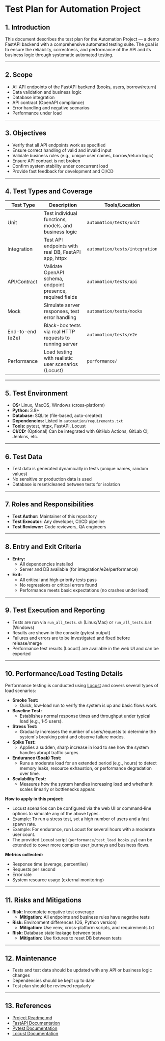 # Test Plan for Automation Project

## 1. Introduction
This document describes the test plan for the Automation Project — a demo FastAPI backend with a comprehensive automated testing suite. The goal is to ensure the reliability, correctness, and performance of the API and its business logic through systematic automated testing.

---

## 2. Scope
- All API endpoints of the FastAPI backend (books, users, borrow/return)
- Data validation and business logic
- Database integration
- API contract (OpenAPI compliance)
- Error handling and negative scenarios
- Performance under load

---

## 3. Objectives
- Verify that all API endpoints work as specified
- Ensure correct handling of valid and invalid input
- Validate business rules (e.g., unique user names, borrow/return logic)
- Ensure API contract is not broken
- Confirm system stability under concurrent load
- Provide fast feedback for development and CI/CD

---

## 4. Test Types and Coverage

| Test Type         | Description                                                      | Tools/Location                        |
|-------------------|------------------------------------------------------------------|---------------------------------------|
| Unit              | Test individual functions, models, and business logic            | `automation/tests/unit`               |
| Integration       | Test API endpoints with real DB, FastAPI app, httpx              | `automation/tests/integration`        |
| API/Contract      | Validate OpenAPI schema, endpoint presence, required fields      | `automation/tests/api`                |
| Mock              | Simulate server responses, test error handling                   | `automation/tests/mocks`              |
| End-to-end (e2e)  | Black-box tests via real HTTP requests to running server         | `automation/tests/e2e`                |
| Performance       | Load testing with realistic user scenarios (Locust)              | `performance/`                        |

---

## 5. Test Environment
- **OS:** Linux, MacOS, Windows (cross-platform)
- **Python:** 3.8+
- **Database:** SQLite (file-based, auto-created)
- **Dependencies:** Listed in `automation/requirements.txt`
- **Tools:** pytest, httpx, FastAPI, Locust
- **CI/CD:** (Optional) Can be integrated with GitHub Actions, GitLab CI, Jenkins, etc.

---

## 6. Test Data
- Test data is generated dynamically in tests (unique names, random values)
- No sensitive or production data is used
- Database is reset/cleaned between tests for isolation

---

## 7. Roles and Responsibilities
- **Test Author:** Maintainer of this repository
- **Test Executor:** Any developer, CI/CD pipeline
- **Test Reviewer:** Code reviewers, QA engineers

---

## 8. Entry and Exit Criteria
- **Entry:**
  - All dependencies installed
  - Server and DB available (for integration/e2e/performance)
- **Exit:**
  - All critical and high-priority tests pass
  - No regressions or critical errors found
  - Performance meets basic expectations (no crashes under load)

---

## 9. Test Execution and Reporting
- Tests are run via `run_all_tests.sh` (Linux/Mac) or `run_all_tests.bat` (Windows)
- Results are shown in the console (pytest output)
- Failures and errors are to be investigated and fixed before release/merge
- Performance test results (Locust) are available in the web UI and can be exported

---

## 10. Performance/Load Testing Details

Performance testing is conducted using [Locust](https://locust.io/) and covers several types of load scenarios:

- **Smoke Test:**
  - Quick, low-load run to verify the system is up and basic flows work.
- **Baseline Test:**
  - Establishes normal response times and throughput under typical load (e.g., 1-5 users).
- **Stress Test:**
  - Gradually increases the number of users/requests to determine the system's breaking point and observe failure modes.
- **Spike Test:**
  - Applies a sudden, sharp increase in load to see how the system handles abrupt traffic surges.
- **Endurance (Soak) Test:**
  - Runs a moderate load for an extended period (e.g., hours) to detect memory leaks, resource exhaustion, or performance degradation over time.
- **Scalability Test:**
  - Measures how the system handles increasing load and whether it scales linearly or bottlenecks appear.

**How to apply in this project:**
- Locust scenarios can be configured via the web UI or command-line options to simulate any of the above types.
- Example: To run a stress test, set a high number of users and a fast spawn rate.
- Example: For endurance, run Locust for several hours with a moderate user count.
- The provided Locust script (`performance/test_load_books.py`) can be extended to cover more complex user journeys and business flows.

**Metrics collected:**
- Response time (average, percentiles)
- Requests per second
- Error rate
- System resource usage (external monitoring)

---

## 11. Risks and Mitigations
- **Risk:** Incomplete negative test coverage
  - **Mitigation:** All endpoints and business rules have negative tests
- **Risk:** Environment differences (OS, Python version)
  - **Mitigation:** Use venv, cross-platform scripts, and requirements.txt
- **Risk:** Database state leakage between tests
  - **Mitigation:** Use fixtures to reset DB between tests

---

## 12. Maintenance
- Tests and test data should be updated with any API or business logic changes
- Dependencies should be kept up to date
- Test plan should be reviewed regularly

---

## 13. References
- [Project Readme.md](../readme.md)
- [FastAPI Documentation](https://fastapi.tiangolo.com/)
- [Pytest Documentation](https://docs.pytest.org/)
- [Locust Documentation](https://docs.locust.io/) 
